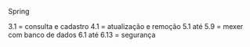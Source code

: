 Spring


3.1 = consulta e cadastro
4.1 = atualização e remoção
5.1 até 5.9 = mexer com banco de dados
6.1 até 6.13 = segurança
